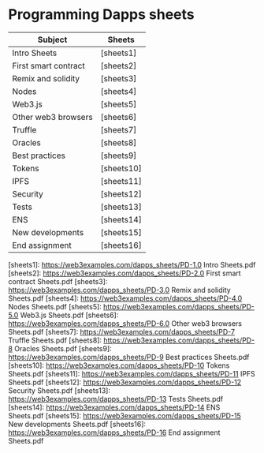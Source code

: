 # Programming Dapps sheets

| Subject              | Sheets
| ---------            | -----
|Intro Sheets          | [sheets1]
|First smart contract  | [sheets2]
|Remix and solidity    | [sheets3]
|Nodes                 | [sheets4]
|Web3.js               | [sheets5]
|Other web3 browsers   | [sheets6]
|Truffle               | [sheets7]
|Oracles               | [sheets8]
|Best practices        | [sheets9]
|Tokens                | [sheets10]
|IPFS                  | [sheets11]
|Security              | [sheets12]
|Tests                 | [sheets13]
|ENS                   | [sheets14]
|New developments      | [sheets15]
|End assignment        | [sheets16]
 
 

[sheets1]: https://web3examples.com/dapps_sheets/PD-1.0 Intro Sheets.pdf
[sheets2]: https://web3examples.com/dapps_sheets/PD-2.0 First smart contract Sheets.pdf
[sheets3]: https://web3examples.com/dapps_sheets/PD-3.0 Remix and solidity Sheets.pdf
[sheets4]: https://web3examples.com/dapps_sheets/PD-4.0 Nodes Sheets.pdf
[sheets5]: https://web3examples.com/dapps_sheets/PD-5.0 Web3.js Sheets.pdf
[sheets6]: https://web3examples.com/dapps_sheets/PD-6.0 Other web3 browsers Sheets.pdf
[sheets7]: https://web3examples.com/dapps_sheets/PD-7 Truffle Sheets.pdf
[sheets8]: https://web3examples.com/dapps_sheets/PD-8 Oracles Sheets.pdf
[sheets9]: https://web3examples.com/dapps_sheets/PD-9 Best practices Sheets.pdf
[sheets10]: https://web3examples.com/dapps_sheets/PD-10 Tokens Sheets.pdf
[sheets11]: https://web3examples.com/dapps_sheets/PD-11 IPFS Sheets.pdf
[sheets12]: https://web3examples.com/dapps_sheets/PD-12 Security Sheets.pdf
[sheets13]: https://web3examples.com/dapps_sheets/PD-13 Tests Sheets.pdf
[sheets14]: https://web3examples.com/dapps_sheets/PD-14 ENS Sheets.pdf
[sheets15]: https://web3examples.com/dapps_sheets/PD-15 New developments Sheets.pdf
[sheets16]: https://web3examples.com/dapps_sheets/PD-16 End assignment Sheets.pdf

 